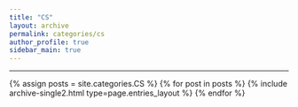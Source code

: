 ```yaml
---
title: "CS"
layout: archive
permalink: categories/cs
author_profile: true
sidebar_main: true
---
```


<!-- 공백이 포함되어 있는 카테고리 이름의 경우 site.categories['a b c'] 이런식으로! -->

***

{% assign posts = site.categories.CS %}
{% for post in posts %} {% include archive-single2.html type=page.entries_layout %} {% endfor %}